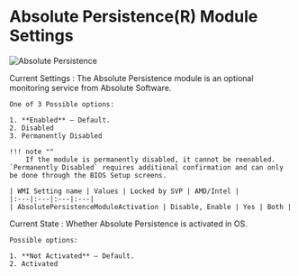 # Absolute Persistence(R) Module Settings

![Absolute Persistence](https://cdrt.github.io/mk_docs/ref/bios/settings/thinkpad/img/tp_abspersistencemodule.png)

Current Settings
:  The Absolute Persistence module is an optional monitoring service from Absolute Software.

    One of 3 Possible options:

    1. **Enabled** – Default.
    2. Disabled
    3. Permanently Disabled

    !!! note ""
        If the module is permanently disabled, it cannot be reenabled. `Permanently Disabled` requires additional confirmation and can only be done through the BIOS Setup screens. 

    | WMI Setting name | Values | Locked by SVP | AMD/Intel |
    |:---|:---|:---|:---|
    | AbsolutePersistenceModuleActivation | Disable, Enable | Yes | Both |

Current State
:   Whether Absolute Persistence is activated in OS.

    Possible options:

    1. **Not Activated** – Default.
    2. Activated
